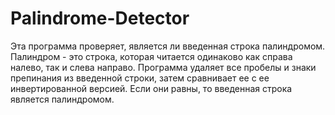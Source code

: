 # Palindrome-Detector
Эта программа проверяет, является ли введенная строка палиндромом. Палиндром - это строка, которая читается одинаково как справа налево, так и слева направо. Программа удаляет все пробелы и знаки препинания из введенной строки, затем сравнивает ее с ее инвертированной версией. Если они равны, то введенная строка является палиндромом.
